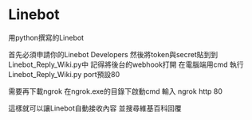 # Linebot
用python撰寫的Linebot

首先必須申請你的Linebot Developers
然後將token與secret貼到到Linebot_Reply_Wiki.py中
記得將後台的webhook打開
在電腦端用cmd 執行Linebot_Reply_Wiki.py port預設80

需要再下載ngrok 
在ngrok.exe的目錄下啟動cmd
輸入 ngrok http 80

這樣就可以讓Linebot自動接收內容 並搜尋維基百科回覆
